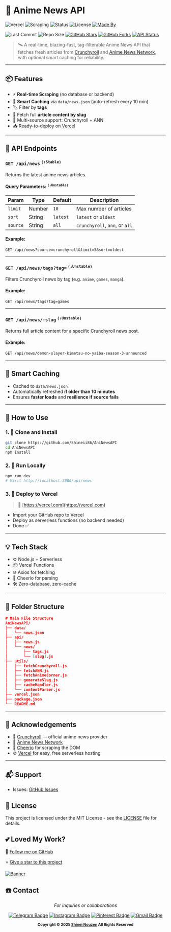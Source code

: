 # 📰 Anime News API

![Vercel](https://img.shields.io/badge/Deployed%20On-Vercel-black?logo=vercel)
![Scraping](https://img.shields.io/badge/Scraper-Cheerio-yellow?logo=javascript)
![Status](https://img.shields.io/badge/API-Stable-green)
![License](https://img.shields.io/badge/License-MIT-blue)
[![Made By](https://img.shields.io/badge/Made%20by-Shinei%20Nouzen-critical)](https://github.com/Shineii86)

![Last Commit](https://img.shields.io/github/last-commit/Shineii86/AniNewsAPI?style=for-the-badge)
![Repo Size](https://img.shields.io/github/repo-size/Shineii86/AniNewsAPI?style=for-the-badge) [![GitHub Stars](https://img.shields.io/github/stars/Shineii86/AniNewsAPI?style=for-the-badge)](https://github.com/Shineii86/AniNewsAPI/stargazers) [![GitHub Forks](https://img.shields.io/github/forks/Shineii86/AniNewsAPI?style=for-the-badge)](https://github.com/Shineii86/AniNewsAPI/fork)
[![API Status](https://img.shields.io/website?down_color=lightgrey&down_message=offline&label=API%20Status&style=for-the-badge&up_color=green&up_message=online&url=https%3A%2F%2Faninews.vercel.app)](https://aninews.vercel.app)


> 🛰️ A real-time, blazing-fast, tag-filterable Anime News API that fetches fresh articles from [Crunchyroll](https://www.crunchyroll.com/news) and [Anime News Network](https://www.animenewsnetwork.com/), with optional smart caching for reliability.

---

## 📦 Features

- ⚡ **Real-time Scraping** (no database or backend)
- 🔁 **Smart Caching** via `data/news.json` (auto-refresh every 10 min)
- 🏷️ Filter by **tags**
- 📄 Fetch full **article content by slug**
- 🧩 Multi-source support: Crunchyroll + ANN
- 📥 Ready-to-deploy on [Vercel](https://vercel.com)

---

## 📡 API Endpoints 

### `GET /api/news` <sup>`(↑Stable)`</sup>

Returns the latest anime news articles.

#### Query Parameters: <sup>`(↓Unstable)`</sup>

| Param     | Type     | Default     | Description                                  |
|-----------|----------|-------------|----------------------------------------------|
| `limit`   | Number   | `10`        | Max number of articles                       |
| `sort`    | String   | `latest`    | `latest` or `oldest`                         |
| `source`  | String   | `all`       | `crunchyroll`, `ann`, or `all`               |

#### Example:
```http
GET /api/news?source=crunchyroll&limit=5&sort=oldest
````

---

### `GET /api/news/tags?tag=` <sup>`(↓Unstable)`</sup>

Filters Crunchyroll news by tag (e.g. `anime`, `games`, `manga`).

#### Example:

```http
GET /api/news/tags?tag=games
```

---

### `GET /api/news/:slug` <sup>`(↓Unstable)`</sup>

Returns full article content for a specific Crunchyroll news post.

#### Example:

```http
GET /api/news/demon-slayer-kimetsu-no-yaiba-season-3-announced
```
</s>

---

## 🧠 Smart Caching

* Cached to `data/news.json`
* Automatically refreshed **if older than 10 minutes**
* Ensures **faster loads** and **resilience if source fails**

---

## 🚀 How to Use

### 1. 👾 Clone and Install

```bash
git clone https://github.com/Shineii86/AniNewsAPI
cd AniNewsAPI
npm install
```

### 2. 🚗 Run Locally

```bash
npm run dev
# Visit http://localhost:3000/api/news
```

### 3. 🚀 Deploy to Vercel

> 🔗 [https://vercel.com](https://vercel.com)

* Import your GitHub repo to Vercel
* Deploy as serverless functions (no backend needed)
* Done ✅

---

## 💡 Tech Stack

* ⚙️ Node.js + Serverless
* 📦 Vercel Functions
* 🌐 Axios for fetching
* 🧠 Cheerio for parsing
* 🛠️ Zero-database, zero-cache

---

## 📁 Folder Structure

```json
# Main File Structure
AniNewsAPI/
├── data/
│   └── news.json
├── api/
│   ├── news.js
│   └── news/
│       ├── tags.js
│       └── [slug].js
├── utils/
│   ├── fetchCrunchyroll.js
│   ├── fetchANN.js
│   ├── fetchAnimeCorner.js
│   ├── generateSlug.js
│   ├── cacheHandler.js
│   └── contentParser.js
├── vercel.json
├── package.json
└── README.md
```

---

## 🙏 Acknowledgements

* 📰 [Crunchyroll](https://www.crunchyroll.com/news) — official anime news provider
* 📰 [Anime News Network](https://www.animenewsnetwork.com/)
* 🧠 [Cheerio](https://cheerio.js.org/) for scraping the DOM
* ⚙️ [Vercel](https://vercel.com) for easy, free serverless hosting

---

## 📬 Support

* Issues: [GitHub Issues](https://github.com/Shineii86/AniNewsAPI/issues)

## 🪪 License
This project is licensed under the MIT License - see the [LICENSE](LICENSE) file for details.

## 💕 Loved My Work?
🚨 [Follow me on GitHub](https://github.com/Shineii86/Shineii86)

⭐ [Give a star to this project](https://github.com/Shineii86/AniNewsAPI/)

<a href="https://github.com/Shineii86/AniNewsAPI">
<img src="https://github.com/Shineii86/AniPay/blob/main/Source/Banner6.png" alt="Banner">
</a>

## ☎️ Contact

<div align="center">
  
  *For inquiries or collaborations*
     
[![Telegram Badge](https://img.shields.io/badge/-Telegram-2CA5E0?style=flat&logo=Telegram&logoColor=white)](https://telegram.me/Shineii86 "Contact on Telegram")
[![Instagram Badge](https://img.shields.io/badge/-Instagram-C13584?style=flat&logo=Instagram&logoColor=white)](https://instagram.com/ikx7.a "Follow on Instagram")
[![Pinterest Badge](https://img.shields.io/badge/-Pinterest-E60023?style=flat&logo=Pinterest&logoColor=white)](https://pinterest.com/ikx7a "Follow on Pinterest")
[![Gmail Badge](https://img.shields.io/badge/-Gmail-D14836?style=flat&logo=Gmail&logoColor=white)](mailto:ikx7a@hotmail.com "Send an Email")

  <sup><b>Copyright © 2025 <a href="https://telegram.me/Shineii86">Shinei Nouzen</a> All Rights Reserved</b></sup>

</div>
